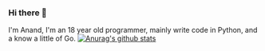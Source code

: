 ### Hi there 👋
I'm Anand, I'm an 18 year old programmer, mainly write code in Python, and a know a little of Go.
[![Anurag's github stats](https://github-readme-stats.vercel.app/api?username=anand2312)](https://github.com/anuraghazra/github-readme-stats)
<!--
**anand2312/anand2312** is a ✨ _special_ ✨ repository because its `README.md` (this file) appears on your GitHub profile.
